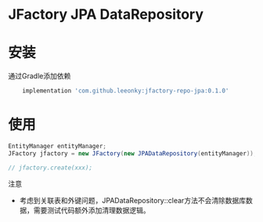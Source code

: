 # JFactory JPA DataRepository

# 安装

通过Gradle添加依赖
``` groovy
    implementation 'com.github.leeonky:jfactory-repo-jpa:0.1.0'
```

# 使用
```java
EntityManager entityManager;
JFactory jfactory = new JFactory(new JPADataRepository(entityManager));

// jfactory.create(xxx);
```

注意
- 考虑到关联表和外键问题，JPADataRepository::clear方法不会清除数据库数据，需要测试代码额外添加清理数据逻辑。